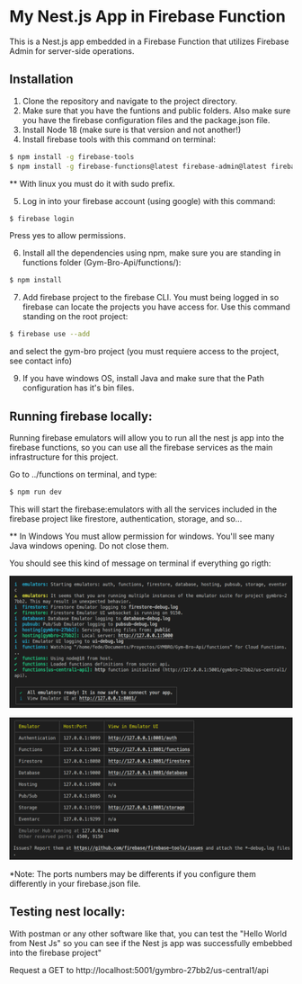 # My Nest.js App in Firebase Function

This is a Nest.js app embedded in a Firebase Function that utilizes Firebase Admin for server-side operations.

## Installation

1. Clone the repository and navigate to the project directory.
2. Make sure that you have the funtions and public folders. Also make sure you have the firebase configuration files and the package.json file.
3. Install Node 18 (make sure is that version and not another!)
4. Install firebase tools with this command on terminal:

```bash
$ npm install -g firebase-tools
$ npm install -g firebase-functions@latest firebase-admin@latest firebase@latest
```

\*\* With linux you must do it with sudo prefix.

5. Log in into your firebase account (using google) with this command:

```bash
$ firebase login
```

Press yes to allow permissions.

6. Install all the dependencies using npm, make sure you are standing in functions folder (Gym-Bro-Api/functions/):

```bash
$ npm install
```

7. Add firebase project to the firebase CLI. You must being logged in so firebase can locate the projects you have access for. Use this command standing on the root project:

```bash
$ firebase use --add
```

and select the gym-bro project (you must requiere access to the project, see contact info)

9. If you have windows OS, install Java and make sure that the Path configuration has it's bin files.

## Running firebase locally:

Running firebase emulators will allow you to run all the nest js app into the firebase functions, so you can use all the firebase services as the main infrastructure for this project.

Go to ../functions on terminal, and type:

```bash
$ npm run dev
```

This will start the firebase:emulators with all the services included in the firebase project like firestore, authentication, storage, and so...

\*\* In Windows You must allow permission for windows. You'll see many Java windows opening. Do not close them.

You should see this kind of message on terminal if everything go rigth:

![1](readme_images/1.png)

![2](readme_images/2.png)

\*Note: The ports numbers may be differents if you configure them differently in your firebase.json file.

## Testing nest locally:

With postman or any other software like that, you can test the "Hello World from Nest Js" so you can see if the Nest js app was successfully embebbed into the firebase project"

Request a GET to http://localhost:5001/gymbro-27bb2/us-central1/api
